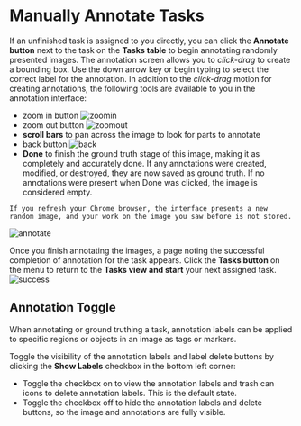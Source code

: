 # Manually Annotate Tasks

If an unfinished task is assigned to you directly, you can click the **Annotate button** next to the task on the **Tasks table** to begin annotating randomly presented images. The annotation screen allows you to *click-drag* to create a bounding box. Use the down arrow key or begin typing to select the correct label for the annotation. In addition to the *click-drag* motion for creating annotations, the following tools are available to you in the annotation interface:

* zoom in button ![zoomin](assets/images/zoom-plus.png)
* zoom out button ![zoomout](assets/images/zoom-minus.png)
* **scroll bars** to pan across the image to look for parts to annotate
* back button ![back](assets/images/back-button.png)
* **Done** to finish the ground truth stage of this image, making it as completely and accurately done. If any annotations were created, modified, or destroyed, they are now saved as ground truth. If no annotations were present when Done was clicked, the image is considered empty.

```{note}
If you refresh your Chrome browser, the interface presents a new random image, and your work on the image you saw before is not stored.
```
![annotate](assets/images/annotation-interface.png)

Once you finish annotating the images, a page noting the successful completion of annotation for the task appears. Click the **Tasks button** on the menu to return to the **Tasks view and start** your next assigned task.
![success](assets/images/annotation-complete-success.png)

## Annotation Toggle

When annotating or ground truthing a task, annotation labels can be applied to specific regions or objects in an image as tags or markers.

Toggle the visibility of the annotation labels and label delete buttons by clicking the **Show Labels** checkbox in the bottom left corner:

* Toggle the checkbox on to view the annotation labels and trash can icons to delete annotation labels. This is the default state.
* Toggle the checkbox off to hide the annotation labels and delete buttons, so the image and annotations are fully visible.